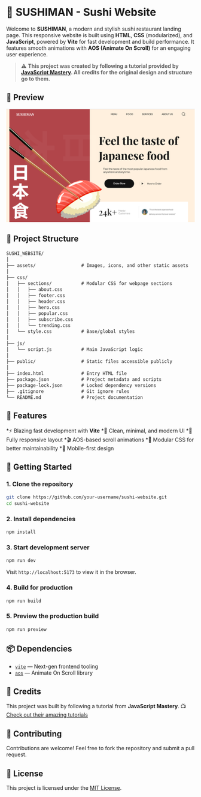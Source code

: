 # 🍣 SUSHIMAN - Sushi Website

Welcome to **SUSHIMAN**, a modern and stylish sushi restaurant landing page. This responsive website is built using **HTML**, **CSS** (modularized), and **JavaScript**, powered by **Vite** for fast development and build performance. It features smooth animations with **AOS (Animate On Scroll)** for an engaging user experience.

> ⚠️ **This project was created by following a tutorial provided by [JavaScript Mastery](https://www.youtube.com/@javascriptmastery/videos). All credits for the original design and structure go to them.**

## 📸 Preview

![Project Screenshot](./assets/preview.png) <!-- Ensure preview image is saved in the assets folder -->

## 📁 Project Structure

```
SUSHI_WEBSITE/
│
├── assets/                 # Images, icons, and other static assets
│
├── css/
│   ├── sections/           # Modular CSS for webpage sections
│   │   ├── about.css
│   │   ├── footer.css
│   │   ├── header.css
│   │   ├── hero.css
│   │   ├── popular.css
│   │   ├── subscribe.css
│   │   └── trending.css
│   └── style.css           # Base/global styles
│
├── js/
│   └── script.js           # Main JavaScript logic
│
├── public/                 # Static files accessible publicly
│
├── index.html              # Entry HTML file
├── package.json            # Project metadata and scripts
├── package-lock.json       # Locked dependency versions
├── .gitignore              # Git ignore rules
└── README.md               # Project documentation
```

## 🚀 Features
*⚡ Blazing fast development with **Vite**
*💅 Clean, minimal, and modern UI
*🍱 Fully responsive layout
*🎬 AOS-based scroll animations
*🎨 Modular CSS for better maintainability
*📱 Mobile-first design

## 🔧 Getting Started

### 1. Clone the repository

```bash
git clone https://github.com/your-username/sushi-website.git
cd sushi-website
```

### 2. Install dependencies

```bash
npm install
```

### 3. Start development server

```bash
npm run dev
```

Visit `http://localhost:5173` to view it in the browser.

### 4. Build for production

```bash
npm run build
```

### 5. Preview the production build

```bash
npm run preview
```

## 📦 Dependencies

* [`vite`](https://vitejs.dev/) — Next-gen frontend tooling
* [`aos`](https://michalsnik.github.io/aos/) — Animate On Scroll library

## 📌 Credits

This project was built by following a tutorial from **JavaScript Mastery**.
📺 [Check out their amazing tutorials](https://www.youtube.com/@javascriptmastery/videos)

## 🙌 Contributing

Contributions are welcome! Feel free to fork the repository and submit a pull request.

## 📄 License

This project is licensed under the [MIT License](LICENSE).
